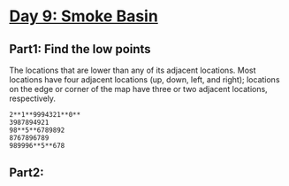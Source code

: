 # [Day 9: Smoke Basin](https://adventofcode.com/2021/day/9)

## Part1: Find the low points
The locations that are lower than any of its adjacent locations. Most locations have four adjacent locations (up, down, left, and right); locations on the edge or corner of the map have three or two adjacent locations, respectively.

```
2**1**9994321**0**
3987894921
98**5**6789892
8767896789
989996**5**678
```

## Part2: 
